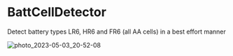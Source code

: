 # BattCellDetector
Detect battery types LR6, HR6 and FR6 (all AA cells) in a best effort manner


![photo_2023-05-03_20-52-08](https://user-images.githubusercontent.com/8344035/236015312-b0a8e6a2-90d7-4c34-a83c-04f965954299.jpg)

